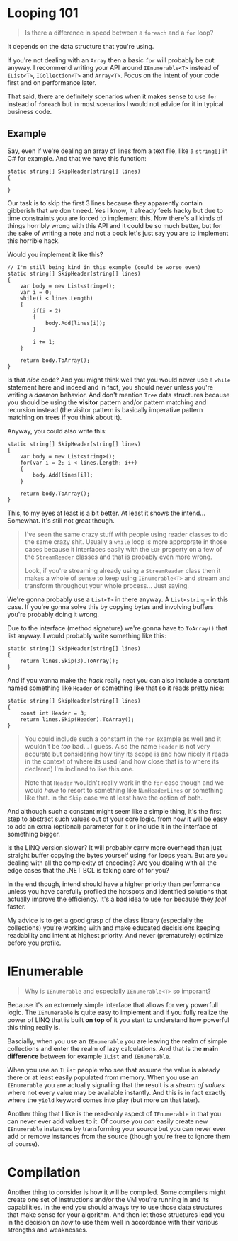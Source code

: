 # Looping 101
> Is there a difference in speed between a `foreach` and a `for` loop?

It depends on the data structure that you're using. 

If you're not dealing with an `Array` then a basic `for` will probably 
be out anyway. I recommend writing your API around `IEnumerable<T>`
instead of `IList<T>`, `ICollection<T>` and `Array<T>`. Focus on the 
intent of your code first and on performance later. 

That said, there are definitely scenarios when it makes sense to use
`for` instead of `foreach` but in most scenarios I would not advice 
for it in typical business code.

## Example
Say, even if we're dealing an array of lines from a text file, like a 
`string[]` in C# for example. And that we have this function:

    static string[] SkipHeader(string[] lines)
    {

    }

Our task is to skip the first 3 lines because they apparently 
contain gibberish that we don't need. Yes I know, it already feels
hacky but due to time constraints you are forced to implement
this. Now there's all kinds of things horribly wrong with this API
and it could be so much better, but for the sake of writing a note
and not a book let's just say you are to implement this horrible 
hack.

Would you implement it like this?

    // I'm still being kind in this example (could be worse even)
    static string[] SkipHeader(string[] lines)
    {
        var body = new List<string>();
        var i = 0;
        while(i < lines.Length)
        {
            if(i > 2)
            {
                body.Add(lines[i]);
            }

            i += 1;
        }

        return body.ToArray();
    }

Is that *nice* code? And you might think well that you would never 
use a `while` statement here and indeed and in fact, you should never 
unless you're writing a *daemon* behavior. And don't mention `Tree` 
data structures because you should be using the **visitor** pattern and/or
pattern matching and recursion instead (the visitor pattern is basically imperative pattern matching on trees if you think about it).

Anyway, you could also write this:

    static string[] SkipHeader(string[] lines)
    {
        var body = new List<string>();
        for(var i = 2; i < lines.Length; i++)
        {
            body.Add(lines[i]);
        }

        return body.ToArray();
    }

This, to my eyes at least is a bit better. At least it shows the 
intend... Somewhat. It's still not great though.

> I've seen the same crazy stuff with people using reader classes 
> to do the same crazy shit. Usually a `while` loop is more
> approprate in those cases because it interfaces easily with 
> the `EOF` property on a few of the `StreamReader` classes and
> that is probably even more wrong. 
>
> Look, if you're streaming already using a `StreamReader` class 
> then it makes a whole  of sense to keep using `IEnumerable<T>` 
> and stream and transform throughout your whole process... 
> Just saying.

We're gonna probably use a `List<T>` in there anyway. A `List<string>` 
in this case. If you're gonna solve this by copying bytes and involving 
buffers you're probably doing it wrong.

Due to the interface (method signature) we're gonna have to `ToArray()` 
that list anyway. I would probably write something like this:

    static string[] SkipHeader(string[] lines)
    {
        return lines.Skip(3).ToArray();
    }

And if you wanna make the *hack* really neat you can also include a 
constant named something like `Header` or something like
that so it reads pretty nice:

    static string[] SkipHeader(string[] lines)
    {
        const int Header = 3;
        return lines.Skip(Header).ToArray();
    }

> You could include such a constant in the `for` example as 
> well and it wouldn't be *too* bad... I guess. Also the
> name `Header` is not very accurate but considering how tiny
> its scope is and how nicely it reads in the context of where
> its used (and how close that is to where its declared) I'm 
> inclined to like this one.
>
> Note that `Header` wouldn't really work in the `for` case 
> though and we would *have* to resort to something like
> `NumHeaderLines` or something like that. in the `Skip` case
> we at least have the option of both.

And although such a constant might seem like a simple thing, it's 
the first step to abstract such values out of your core logic. from
now it will be easy to add an extra (optional) parameter for it or
include it in the interface of something bigger.

Is the LINQ version slower? It will probably carry more overhead 
than just straight buffer copying the bytes yourself using `for`
loops yeah. But are you dealing with all the complexity of encoding?
Are you dealing with all the edge cases that the .NET BCL is taking
care of for you?

In the end though, intend should have a higher priority than
performance unless you have carefully profiled the hotspots and
identified solutions that actually improve the efficiency. It's a 
bad idea to use `for` because they *feel* faster. 

My advice is to get a good grasp of the class library (especially the collections) you're working with and make educated decisisions keeping readability and intent at highest priority. And never (prematurely) 
optimize before you profile.

# IEnumerable
> Why is `IEnumerable` and especially `IEnumerable<T>` so imporant? 

Because it's an extremely simple interface that allows for very 
powerfull logic. The `IEnumerable` is quite easy to implement and if
you fully realize the power of LINQ that is built **on top** of it 
you start to understand how powerful this thing really is. 

Bascially, when you use an `IEnumerable` you are leaving the realm 
of simple collections and enter the realm of lazy calculations. And
that is the **main difference** between for example `IList` and 
`IEnumerable`.

When you use an `IList` people who see that assume the value is 
already there or at least easily populated from memory. When you use
an `IEnumerable` you are actually signalling that the result is 
a *stream of values* where not every value may be available instantly.
And this is in fact exactly where the `yield` keyword comes into 
play (but more on that later).

Another thing that I like is the read-only aspect of `IEnumerable` in
that you can never ever add values to it. Of course you *can* easily 
create new `IEnumerable` instances by transforming your source but 
you can never ever add or remove instances from the source (though 
you're free to ignore them of course).

# Compilation
Another thing to consider is how it will be compiled. Some compilers 
might create one set of instructions and/or the VM you're running in
and its capabilities. In the end you should always try to use those
data structures that make sense for your algorithm. And then let those
structures lead you in the decision on *how* to use them well in 
accordance with their various strengths and weaknesses. 
